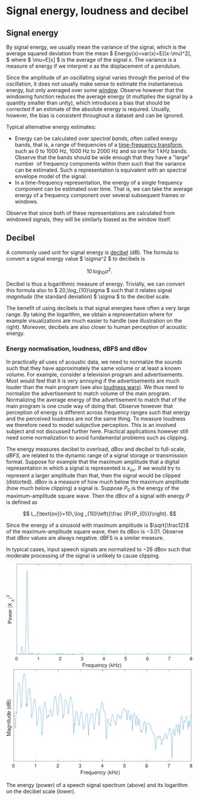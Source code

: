 # Signal energy, loudness and decibel

## Signal energy

By signal energy, we usually mean the variance of the signal, which is
the average squared deviation from the mean $
Energy(x)=var(x)=E[(x-\mu)^2], $ where $ \mu=E[x] $ is the
average of the signal *x*. The variance is a measure of energy if we
interpret *x* as the displacement of a pendulum.



Since the amplitude of an oscillating signal varies through the period
of the oscillation, it does not usually make sense to estimate the
instantaneous energy, but only averaged over some [window](Windowing).
Observe however that the windowing function reduces the average energy
(it multiplies the signal by a quantity smaller than unity), which
introduces a bias that should be corrected if an estimate of the
absolute energy is required. Usually, however, the bias is consistent
throughout a dataset and can be ignored.

Typical alternative energy estimates:

-   Energy can be calculated over *spectral bands*, often called energy
    bands, that is, a range of frequencies of a [time-frequency
    transform](Spectrogram_and_the_STFT), such as 0 to 1000 Hz, 1000 Hz
    to 2000 Hz and so one for 1 kHz bands. Observe that the bands should
    be wide enough that they have a "large" number  of frequency
    components within them such that the variance can be estimated. Such
    a representation is equivalent with an spectral envelope model of
    the signal.
-   In a time-frequency representation, the energy of a single frequency
    component can be estimated over time. That is, we can take the
    average energy of a frequency component over several subsequent
    frames or windows.

Observe that since both of these representations are calculated from
windowed signals, they will be similarly biased as the window itself.



## Decibel

A commonly used unit for signal energy is
[decibel](https://en.wikipedia.org/wiki/Decibel) (dB). The formula to
convert a signal energy value $ \sigma^2 $ to decibels is

$$ 10\,\log_{10}\sigma^2. $$

Decibel is thus a logarithmic measure of energy. Trivially, we can
convert this formula also to $ 20\,\log_{10}\sigma $ such that
it relates signal *magnitude* (the standard deviation) $ \sigma $
to the decibel scale.

The benefit of using decibels is that signal energies have often a very
large range. By taking the logarithm, we obtain a representation where
for example visualizations are much easier to handle (see illustration
on the right). Moreover, decibels are also closer to human perception of
acoustic energy.

### Energy normalisation, loudness, dBFS and dBov

In practically all uses of acoustic data, we need to normalize the
sounds such that they have approximately the same volume or at least a
known volume. For example, consider a television program and
advertisements. Most would feel that it is very annoying if the
advertisements are much louder than the main program (see also [loudness
wars](https://en.wikipedia.org/wiki/Loudness_war)). We thus need to
normalize the advertisement to match volume of the main program.
Normalizing the average energy of the advertisement to match that of the
main program is one crude way of doing that. Observe however that
perception of energy is different across frequency ranges such that
energy and the perceived loudness are not the same thing. To measure
loudness we therefore need to model subjective perception. This is an
involved subject and not discussed further here. Practical applications
however still need some normalization to avoid fundamental problems such
as clipping.

The energy measures decibel to overload, *dBov* and decibel to
full-scale, *dBFS,* are related to the dynamic range of a signal storage
or transmission format. Suppose for example that the maximum amplitude
that a digital representation in which a signal is represented is
$x_{ov}$. If we would try to represent a larger amplitude than
that, then the signal would be clipped (distorted). dBov is a measure of
how much below the maximum amplitude (how much below clipping) a signal
is. Suppose $P_{0}$ is the energy of the maximum-amplitude
square wave. Then the dBov of a signal with energy $P$ is defined as

$$ L_{\text{ov}}=10\,\log _{10}\left({\frac
{P}{P_{0}}}\right). $$

Since the energy of a sinusoid with maximum amplitude is $\sqrt{\frac12}$ of the maximum-amplitude square wave, then its dBov
is $-3.01$. Observe that dBov values are always negative. dBFS is a
similar measure.

In typical cases, input speech signals are normalized to $-26$ dBov such
that moderate processing of the signal is unlikely to cause clipping.

  
![spectrum](attachments/149885445.png)
![db spectrum](attachments/149885446.png)

The energy (power) of a speech signal spectrum (above) and its logarithm
on the decibel scale (lower).








